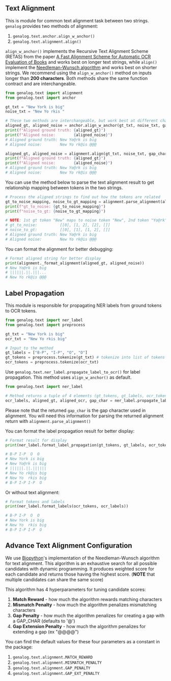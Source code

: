 ## Text Alignment

This is module for common text alignment task between two strings. `genalog` provides two methods of alignment:
1. `genalog.text.anchor.align_w_anchor()`
1. `genalog.text.alignment.align()`

`align_w_anchor()` implements the Recursive Text Alignment Scheme (RETAS) from the paper [A Fast Alignment Scheme for Automatic OCR Evaluation of Books](https://ieeexplore.ieee.org/abstract/document/6065412) and works best on longer text strings, while `align()` implement the [Needleman-Wunsch algorithm](https://en.wikipedia.org/wiki/Needleman%E2%80%93Wunsch_algorithm) and works best on shorter strings. We recommend using the `align_w_anchor()` method on inputs longer than **200 characters**. Both methods share the same function contract and are interchangeable. 

```python
from genalog.text import alignment
from genalog.text import anchor

gt_txt = "New York is big"
noise_txt = "New Yo rkis "

# These two methods are interchangeable, but work best at different character length as mentioned above
aligned_gt, aligned_noise = anchor.align_w_anchor(gt_txt, noise_txt, gap_char="@")
print(f"Aligned ground truth: {aligned_gt}")
print(f"Aligned noise:        {aligned_noise}")
# Aligned ground truth: New Yo@rk is big
# Aligned noise:        New Yo rk@is @@@

aligned_gt, aligned_noise = alignment.align(gt_txt, noise_txt, gap_char="@")
print(f"Aligned ground truth: {aligned_gt}")
print(f"Aligned noise:        {aligned_noise}")
# Aligned ground truth: New Yo@rk is big
# Aligned noise:        New Yo rk@is @@@
```

You can use the method below to parse the text alignment result to get relationship mapping between tokens in the two strings.

```python
# Process the aligned strings to find out how the tokens are related
gt_to_noise_mapping, noise_to_gt_mapping = alignment.parse_alignment(aligned_gt, aligned_noise)
print(f"gt_to_noise: {gt_to_noise_mapping}")
print(f"noise_to_gt: {noise_to_gt_mapping}")

# NOTE: 1st gt token "New" maps to noise token "New", 2nd token "Yo@rk" maps to "Yo" and "rk@is", etc ...
# gt_to_noise:          [[0], [1, 2], [2], []] 
# noise_to_gt:          [[0], [1], [1, 2], []]
# Aligned ground truth: New Yo@rk is big
# Aligned noise:        New Yo rk@is @@@
```

You can format the alignment for better debugging:

```python
# Format aligned string for better display
print(alignment._format_alignment(aligned_gt, aligned_noise))
# New Yo@rk is big
# ||||||.||.|||...
# New Yo rk@is @@@
```

## Label Propagation

This module is responsible for propagating NER labels from ground tokens to OCR tokens. 

```python
from genalog.text import ner_label
from genalog.text import preprocess

gt_txt = "New York is big"
ocr_txt = "New Yo rkis big"

# Input to the method
gt_labels = ["B-P", "I-P", "O", "O"]
gt_tokens = preprocess.tokenize(gt_txt) # tokenize into list of tokens
ocr_tokens = preprocess.tokenize(ocr_txt)
```

Use `genalog.text.ner_label.propagate_label_to_ocr()` for label propagation. This method uses `align_w_anchor()` as default.

```python
from genalog.text import ner_label

# Method returns a tuple of 4 elements (gt_tokens, gt_labels, ocr_tokens, ocr_labels, gap_char)
ocr_labels, aligned_gt, aligned_ocr, gap_char = ner_label.propagate_label_to_ocr(gt_labels, gt_tokens, ocr_tokens)
```

Please note that the returned `gap_char` is the gap character used in alignment. You will need this information for parsing the returned alignment return with `alignment.parse_alignment()`

You can format the label propagation result for better display:

```python
# Format result for display
print(ner_label.format_label_propagation(gt_tokens, gt_labels, ocr_tokens, ocr_labels, aligned_gt, aligned_ocr))

# B-P I-P  O  O   
# New York is big 
# New Yo@rk is big
# ||||||.||.||||||
# New Yo rk@is big
# New Yo  rkis big 
# B-P I-P I-P  O  
```

Or without text alignment:

```python
# Format tokens and labels
print(ner_label.format_labels(ocr_tokens, ocr_labels))

# B-P I-P  O  O   
# New York is big 
# New Yo  rkis big 
# B-P I-P I-P  O 
```


## Advance Text Alignment Configuration

We use [Biopython](https://biopython.org/)'s implementation of the Needleman-Wunsch algorithm for text alignment.
This algorithm is an exhaustive search for all possible candidates with dynamic programming. 
It produces weighted score for each candidate and returns those having the highest score. 
(**NOTE** that multiple candidates can share the same score)

This algorithm has 4 hyperparameters for tuning candidate scores:
1. **Match Reward** - how much the algorithm rewards matching characters
1. **Mismatch Penalty** - how much the algorithm penalizes mismatching characters
1. **Gap Penalty** - how much the algorithm penalizes for creating a gap with a GAP_CHAR (defaults to '@')
1. **Gap Extension Penalty** - how much the algorithm penalizes for extending a gap (ex "@@@@")

You can find the default values for these four parameters as a constant in the package:
1. `genalog.text.alignment.MATCH_REWARD`
1. `genalog.text.alignment.MISMATCH_PENALTY`
1. `genalog.text.alignment.GAP_PENALTY`
1. `genalog.text.alignment.GAP_EXT_PENALTY`
